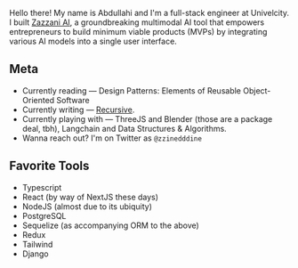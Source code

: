 Hello there! My name is Abdullahi and I'm a full-stack engineer at Univelcity. I built [Zazzani AI](https://zazzani.com), a groundbreaking multimodal AI tool that empowers entrepreneurs to build minimum viable products (MVPs) by integrating various AI models into a single user interface.

## Meta
* Currently reading — Design Patterns: Elements of Reusable Object-Oriented Software
* Currently writing — [Recursive](https://medium.com/@mabdullahifahm). 
* Currently playing with — ThreeJS and Blender (those are a package deal, tbh), Langchain and Data Structures & Algorithms.
* Wanna reach out? I'm on Twitter as `@zzinedddine`

## Favorite Tools
* Typescript
* React (by way of NextJS these days)
* NodeJS (almost due to its ubiquity)
* PostgreSQL
* Sequelize (as accompanying ORM to the above)
* Redux
* Tailwind
* Django
